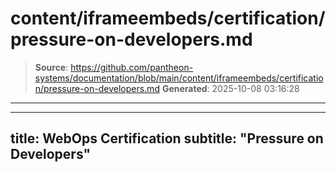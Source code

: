 # content/iframeembeds/certification/pressure-on-developers.md

> **Source**: https://github.com/pantheon-systems/documentation/blob/main/content/iframeembeds/certification/pressure-on-developers.md
> **Generated**: 2025-10-08 03:16:28

---

---
title: WebOps Certification
subtitle: "Pressure on Developers"
---

<Partial file="certification-guide/pressure-on-developers.md" />
